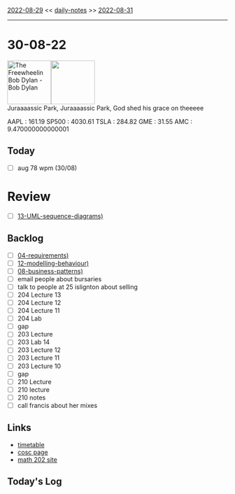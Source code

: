 [2022-08-29](daily_notes/2022-08-29) << [daily-notes](notes/daily-notes.md) >> [2022-08-31](daily_notes/2022-08-31)

---
# 30-08-22
<a href='spotify:album:0o1uFxZ1VTviqvNaYkTJek'><img src='https://i.scdn.co/image/ddde54f8e79714523603388c3f76d136539bdb56' alt='The Freewheelin Bob Dylan - Bob Dylan' height=100></a><img src='https://imgs.xkcd.com/comics/america_songs.png' height=100>
<br>Juraaaassic Park, Juraaaassic Park, God shed his grace on theeeee

AAPL : 161.19 
SP500 : 4030.61 
TSLA : 284.82
GME : 31.55
AMC : 9.470000000000001

## Today
- [ ] aug 78 wpm (30/08)

# Review
- [ ] [13-UML-sequence-diagrams)](notes/13-UML-sequence-diagrams.md)

## Backlog
- [ ] [04-requirements)](notes/04-requirements.md)
- [ ] [12-modelling-behaviour)](notes/12-modelling-behaviour.md)
- [ ] [08-business-patterns)](notes/08-business-patterns.md)
- [ ] email people about bursaries
- [ ] talk to people at 25 islignton about selling
- [ ] 204 Lecture 13
- [ ] 204 Lecture 12
- [ ] 204 Lecture 11
- [ ] 204 Lab
- [ ] gap
- [ ] 203 Lecture
- [ ] 203 Lab 14
- [ ] 203 Lecture 12
- [ ] 203 Lecture 11
- [ ] 203 Lecture 10
- [ ] gap
- [ ] 210 Lecture 
- [ ] 210 lecture
- [ ] 210 notes
- [ ] call francis about her mixes

## Links
- [timetable](https://i.imgur.com/9ghbvAG.png)
- [cosc page](https://cosc203.cspages.otago.ac.nz)
- [math 202 site](https://www.maths.otago.ac.nz/?resOLAF)

## Today's Log